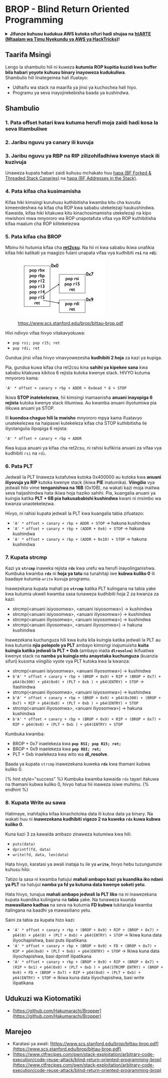 # BROP - Blind Return Oriented Programming

<details>

<summary><strong>Jifunze kuhusu kudukua AWS kutoka sifuri hadi shujaa na</strong> <a href="https://training.hacktricks.xyz/courses/arte"><strong>htARTE (Mtaalam wa Timu Nyekundu ya AWS ya HackTricks)</strong></a><strong>!</strong></summary>

Njia nyingine za kusaidia HackTricks:

* Ikiwa unataka kuona **kampuni yako ikitangazwa kwenye HackTricks** au **kupakua HackTricks kwa PDF** Angalia [**MIPANGO YA KUJIUNGA**](https://github.com/sponsors/carlospolop)!
* Pata [**bidhaa rasmi za PEASS & HackTricks**](https://peass.creator-spring.com)
* Gundua [**Familia ya PEASS**](https://opensea.io/collection/the-peass-family), mkusanyiko wetu wa kipekee wa [**NFTs**](https://opensea.io/collection/the-peass-family)
* **Jiunge na** 💬 [**Kikundi cha Discord**](https://discord.gg/hRep4RUj7f) au kikundi cha [**telegram**](https://t.me/peass) au **tufuate** kwenye **Twitter** 🐦 [**@hacktricks\_live**](https://twitter.com/hacktricks\_live)**.**
* **Shiriki mbinu zako za kudukua kwa kuwasilisha PRs kwa** [**HackTricks**](https://github.com/carlospolop/hacktricks) na [**HackTricks Cloud**](https://github.com/carlospolop/hacktricks-cloud) github repos.

</details>

## Taarifa Msingi

Lengo la shambulio hili ni kuweza **kutumia ROP kupitia kuzidi kwa buffer bila habari yoyote kuhusu binary inayoweza kudukuliwa**.\
Shambulio hili linategemea hali ifuatayo:

* Udhaifu wa stack na maarifa ya jinsi ya kuchochea hali hiyo.
* Programu ya seva inayojirekebisha baada ya kushindwa.

## Shambulio

### **1. Pata offset hatari** kwa kutuma herufi moja zaidi hadi kosa la seva litambuliwe

### **2. Jaribu nguvu ya canary** ili kuvuja

### **3. Jaribu nguvu ya RBP na RIP** zilizohifadhiwa kwenye stack ili kuzivuja

Unaweza kupata habari zaidi kuhusu mchakato huu [hapa (BF Forked & Threaded Stack Canaries)](../common-binary-protections-and-bypasses/stack-canaries/bf-forked-stack-canaries.md) na [hapa (BF Addresses in the Stack)](../common-binary-protections-and-bypasses/pie/bypassing-canary-and-pie.md).

### **4. Pata kifaa cha kusimamisha**

Kifaa hiki kimsingi kuruhusu kuthibitisha kwamba kitu cha kuvutia kimeendeshwa na kifaa cha ROP kwa sababu utekelezaji haukushindwa. Kawaida, kifaa hiki kitakuwa kitu kinachosimamisha utekelezaji na kipo mwishoni mwa mnyororo wa ROP unapotafuta vifaa vya ROP kuthibitisha kifaa maalum cha ROP kilitekelezwa

### **5. Pata kifaa cha BROP**

Mbinu hii hutumia kifaa cha [**ret2csu**](ret2csu.md). Na hii ni kwa sababu ikiwa unafikia kifaa hiki katikati ya maagizo fulani unapata vifaa vya kudhibiti **`rsi`** na **`rdi`**:

<figure><img src="../../.gitbook/assets/image.png" alt="" width="278"><figcaption><p><a href="https://www.scs.stanford.edu/brop/bittau-brop.pdf">https://www.scs.stanford.edu/brop/bittau-brop.pdf</a></p></figcaption></figure>

Hivi ndivyo vifaa hivyo vitakavyokuwa:

* `pop rsi; pop r15; ret`
* `pop rdi; ret`

Gundua jinsi vifaa hivyo vinavyowezesha **kudhibiti 2 hoja** za kazi ya kupiga.

Pia, gundua kuwa kifaa cha ret2csu kina **sahihi ya kipekee sana** kwa sababu kitakuwa kikitoa 6 rejista kutoka kwenye stack. HIVYO kutuma mnyororo kama:

`'A' * offset + canary + rbp + ADDR + 0xdead * 6 + STOP`

Ikiwa **STOP inatekelezwa**, hii kimsingi inamaanisha **anuani inayopiga 6 rejista** kutoka kwenye stack ilitumiwa. Au kwamba anuani iliyotumiwa pia ilikuwa anuani ya STOP.

Ili **kuondoa chaguo hili la mwisho** mnyororo mpya kama ifuatavyo unatekelezwa na haipaswi kutekeleza kifaa cha STOP kuthibitisha ile iliyotangulia ilipopiga 6 rejista:

`'A' * offset + canary + rbp + ADDR`

Kwa kujua anuani ya kifaa cha ret2csu, ni rahisi kufikiria anuani za vifaa vya kudhibiti `rsi` na `rdi`.

### 6. Pata PLT

Jedwali la PLT linaweza kutafutwa kutoka 0x400000 au kutoka kwa **anuani iliyovuja ya RIP** kutoka kwenye stack (ikiwa **PIE** inatumika). **Viingilio** vya jedwali hilo vime **tenganishwa na 16B** (0x10B), na wakati kazi moja inaitwa seva haijashindwa hata ikiwa hoja haziko sahihi. Pia, kuangalia anuani ya kuingia katika **PLT + 6B pia hakusababishi kushindwa** kwani ni msimbo wa kwanza unaotekelezwa.

Hivyo, ni rahisi kupata jedwali la PLT kwa kuangalia tabia zifuatazo:

* `'A' * offset + canary + rbp + ADDR + STOP` -> hakuna kushindwa
* `'A' * offset + canary + rbp + (ADDR + 0x6) + STOP` -> hakuna kushindwa
* `'A' * offset + canary + rbp + (ADDR + 0x10) + STOP` -> hakuna kushindwa

### 7. Kupata strcmp

Kazi ya **`strcmp`** inaweka rejista **`rdx`** kwa urefu wa herufi inayolinganishwa. Kumbuka kwamba **`rdx`** ni **hoja ya tatu** na tunahitaji iwe **kubwa kuliko 0** ili baadaye kutumia `write` kuvuja programu.

Inawezekana kupata mahali pa **`strcmp`** katika PLT kulingana na tabia yake kwa kutumia ukweli kwamba sasa tunaweza kudhibiti hoja 2 za kwanza za kazi:

* strcmp(\<anuani isiyosomwa>, \<anuani isiyosomwa>) -> kushindwa
* strcmp(\<anuani isiyosomwa>, \<anuani iliyosomwa>) -> kushindwa
* strcmp(\<anuani iliyosomwa>, \<anuani isiyosomwa>) -> kushindwa
* strcmp(\<anuani iliyosomwa>, \<anuani iliyosomwa>) -> hakuna kushindwa

Inawezekana kuchunguza hili kwa kuita kila kuingia katika jedwali la PLT au kwa kutumia **njia polepole ya PLT** ambayo kimsingi inajumuisha **kuita kuingia katika jedwali la PLT + 0xb** (ambayo inaita **`dlresolve`**) ikifuatiwa kwenye stack na **namba ya kuingia mtu anayetaka kuchunguza** (kuanzia sifuri) kusoma viingilio vyote vya PLT kutoka kwa la kwanza:

* strcmp(\<anuani isiyosomwa>, \<anuani iliyosomwa>) -> kushindwa
* `b'A' * offset + canary + rbp + (BROP + 0x9) + RIP + (BROP + 0x7) + p64(0x300) + p64(0x0) + (PLT + 0xb ) + p64(ENTRY) + STOP` -> Itashindwa
* strcmp(\<anuani iliyosomwa>, \<anuani isiyosomwa>) -> kushindwa
* `b'A' * offset + canary + rbp + (BROP + 0x9) + p64(0x300) + (BROP + 0x7) + RIP + p64(0x0) + (PLT + 0xb ) + p64(ENTRY) + STOP`&#x20;
* strcmp(\<anuani iliyosomwa>, \<anuani iliyosomwa>) -> hakuna kushindwa
* `b'A' * offset + canary + rbp + (BROP + 0x9) + RIP + (BROP + 0x7) + RIP + p64(0x0) + (PLT + 0xb ) + p64(ENTRY) + STOP`&#x20;

Kumbuka kwamba:

* BROP + 0x7 inaelekeza kwa **`pop RSI; pop R15; ret;`**
* BROP + 0x9 inaelekeza kwa **`pop RDI; ret;`**
* PLT + 0xb inaelekeza kwa wito wa **dl\_resolve**.

Baada ya kupata `strcmp` inawezekana kuweka **`rdx`** kwa thamani kubwa kuliko 0.

{% hint style="success" %}
Kumbuka kwamba kawaida `rdx` tayari itakuwa na thamani kubwa kuliko 0, hivyo hatua hii inaweza isiwe muhimu.
{% endhint %}
### 8. Kupata Write au sawa

Hatimaye, inahitajika kifaa kinachotolea data ili kutoa data ya binary. Na wakati huu ni **inawezekana kudhibiti vigezo 2 na kuweka `rdx` kuwa kubwa kuliko 0.**

Kuna kazi 3 za kawaida ambazo zinaweza kutumiwa kwa hili:

* `puts(data)`
* `dprintf(fd, data)`
* `write(fd, data, len(data)`

Hata hivyo, karatasi ya awali inataja tu ile ya **`write`**, hivyo hebu tuzungumzie kuhusu hilo:

Tatizo la sasa ni kwamba hatujui **mahali ambapo kazi ya kuandika iko ndani ya PLT** na hatujui **namba ya fd ya kutuma data kwenye soketi yetu**.

Hata hivyo, tunajua **mahali ambapo jedwali la PLT liko** na ni inawezekana kupata kuandika kulingana na **tabia** yake. Na tunaweza kuunda **mawasiliano kadhaa** na seva na kutumia **FD kubwa** tukitarajia kwamba italingana na baadhi ya mawasiliano yetu.

Saini za tabia za kupata hizo kazi:

* `'A' * offset + canary + rbp + (BROP + 0x9) + RIP + (BROP + 0x7) + p64(0) + p64(0) + (PLT + 0xb) + p64(ENTRY) + STOP`  -> Ikiwa kuna data iliyochapishwa, basi puts ilipatikana
* `'A' * offset + canary + rbp + (BROP + 0x9) + FD + (BROP + 0x7) + RIP + p64(0x0) + (PLT + 0xb) + p64(ENTRY) + STOP`  -> Ikiwa kuna data iliyochapishwa, basi dprintf ilipatikana
* `'A' * offset + canary + rbp + (BROP + 0x9) + RIP + (BROP + 0x7) + (RIP + 0x1) + p64(0x0) + (PLT + 0xb ) + p64(STRCMP ENTRY) + (BROP + 0x9) + FD + (BROP + 0x7) + RIP + p64(0x0) + (PLT + 0xb) + p64(ENTRY) + STOP`  -> Ikiwa kuna data iliyochapishwa, basi write ilipatikana

## Udukuzi wa Kiotomatiki

* [https://github.com/Hakumarachi/Bropper](https://github.com/Hakumarachi/Bropper)

## Marejeo

* Karatasi ya awali: [https://www.scs.stanford.edu/brop/bittau-brop.pdf](https://www.scs.stanford.edu/brop/bittau-brop.pdf)
* [https://www.ctfrecipes.com/pwn/stack-exploitation/arbitrary-code-execution/code-reuse-attack/blind-return-oriented-programming-brop](https://www.ctfrecipes.com/pwn/stack-exploitation/arbitrary-code-execution/code-reuse-attack/blind-return-oriented-programming-brop)
